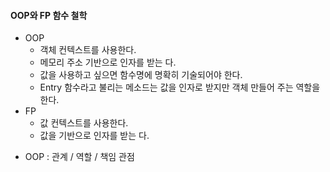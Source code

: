 #### OOP와 FP 함수 철학
- OOP
  - 객체 컨텍스트를 사용한다.
  - 메모리 주소 기반으로 인자를 받는 다.
  - 값을 사용하고 싶으면 함수명에 명확히 기술되어야 한다.
  - Entry 함수라고 불리는 메소드는 값을 인자로 받지만 객체 만들어 주는 역할을 한다.
- FP
  - 값 컨텍스트를 사용한다.
  - 값을 기반으로 인자를 받는 다.

* OOP : 관계 / 역할 / 책임 관점